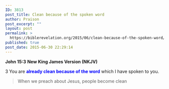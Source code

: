 ```yaml
---
ID: 3813
post_title: Clean because of the spoken word
author: Praison
post_excerpt: ""
layout: post
permalink: >
  https://biblerevelation.org/2015/06/clean-because-of-the-spoken-word/
published: true
post_date: 2015-06-30 22:29:14
---
```

<strong>John 15:3</strong>
<strong> New King James Version (NKJV)</strong>

3 You are <span style="color: #0000ff;"><strong>already clean because of the word</strong> </span>which I have spoken to you.
<blockquote>When we preach about Jesus, people become clean</blockquote>